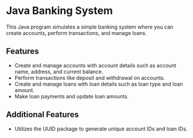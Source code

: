 # Java Banking System

This Java program simulates a simple banking system where you can create accounts, perform transactions, and manage loans.

## Features

- Create and manage accounts with account details such as account name, address, and current balance.
- Perform transactions like deposit and withdrawal on accounts.
- Create and manage loans with loan details such as loan type and loan amount.
- Make loan payments and update loan amounts.

## Additional Features

- Utilizes the UUID package to generate unique account IDs and loan IDs.